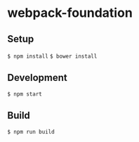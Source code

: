 # webpack-foundation

## Setup

`$ npm install`
`$ bower install`

## Development

`$ npm start`

## Build

`$ npm run build`
